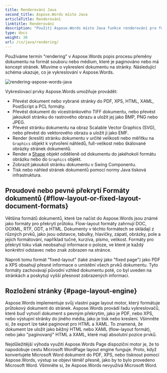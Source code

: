 ```yaml
---
title: Renderování Java
second_title: Aspose.Words místo Java
articleTitle: Renderování
linktitle: Renderování
description: "Použití Aspose.Words místo Java funkce renderování pro formátování dokumentu na stránky a převod takového dokumentu nebo vybraných stránek na jiný dokument (PDF, HTML, XPS, atd.) nebo formáty obrazu (TIFF, PNG, SVG atd.) pro prohlížení, další konverze nebo tisk."
type: docs
weight: 30
url: /cs/java/rendering/
---
```


Používáme termín "rendering" v Aspose.Words popis procesu přeměny dokumentu na formát souboru nebo médium, které je paginováno nebo má koncept stránek. Mluvíme o vykreslení dokumentu na stránky. Následující schéma ukazuje, co je vykreslování v Aspose.Words.

![rendering-aspose-words-java](/words/java/rendering/rendering-1.png)

Vykreslovací prvky Aspose.Words umožňuje provádět:

- Převést dokument nebo vybrané stránky do PDF, XPS, HTML, XAML, PostScript a PCL formáty.
- Převést dokument do vícestránkového TIFF dokumentu, nebo převést jakoukoli stránku do rastrového obrazu a uložit jej jako BMP, PNG nebo JPEG.
- Převést stránku dokumentu na obraz Scalable Vector Graphics (SVG), nebo převést do vektorového obrazu a uložit ji jako EMF.
- Render (kreslit) stránku dokumentu v určité velikosti nebo měřítku na `Graphics` objekt k vytvoření náhledů, full-velikost nebo škálované obrázky stránek dokumentů.
- Render a [Shape](https://reference.aspose.com/words/java/com.aspose.words/shape/) objekt odděleně od dokumentu do jakéhokoli formátu obrázku nebo do `Graphics` objekt.
- Zobrazit jakoukoli stránku dokumentu v Swing Componentu.
- Tisk nebo náhled stránek dokumentů pomocí normy Java tisková infrastruktura.

## Proudové nebo pevné překrytí Formáty dokumentů {#flow-layout-or-fixed-layout-document-formats}

Většina formátů dokumentů, které lze načíst do Aspose.Words jsou známé jako formáty pro překrytí průtoku. Flow-layout formáty zahrnují DOC, OOXML, RTF, ODT, a HTML. Dokumenty v těchto formátech se skládají z různých prvků, jako jsou odstavce, tabulky, hlavičky, zápatí, obrázky, pole a jejich formátování, například tučné, kurzíva, písmo, velikost. Formáty pro překrytí toku však neobsahují informace o poloze, ve které je každý konkrétní odstavec nebo znak zobrazen na stránce.

Naproti tomu formát "fixed-layout" (také známý jako "fixed page") jako PDF a XPS obsahují přesné informace o umístění všech prvků dokumentu. Tyto formáty zachovávají původní vzhled dokumentu poté, co byl uveden na stránkách a poskytují vyšší přesnost zobrazených informací.

## Rozložení stránky {#page-layout-engine}

Aspose.Words implementuje svůj vlastní page layout motor, který formátuje průtokový dokument do stránek. Aspose.Words provádí řadu vykreslovačů, které buď vytvoří dokument s pevným překrytím, jako je PDF, nebo XPS, nebo výstupní stránky do jiného média, jako je tisk nebo kreslení. Všimněte si, že export lze také paginovat pro HTML a XAML. To znamená, že dokument lze uložit jako běžný HTML nebo XAML (flow-layout formát), nebo jako "paginovaný" HTML a XAML, které mají absolutní pozice prvků.

Nejdůležitější výhoda využití Aspose.Words Page dispoziční motor je, že to napodobuje cestu Microsoft WordPage layout engine funguje. Proto, když konvertujete Microsoft Word dokument do PDF, XPS, nebo tisknout pomocí Aspose.Words, výstup se objeví téměř přesně, jako by to bylo provedeno Microsoft Word. Všimněte si, že Aspose.Words nevyužívá Microsoft Word.

